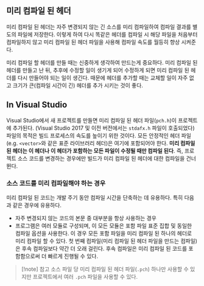 ## 미리 컴파일 된 헤더

미리 컴파일 된 헤더는 자주 변경되지 않는 긴 소스를 미리 컴파일하여 컴파일 결과를 별도의 파일에 저장한다. 이렇게 하여 다시 똑같은 헤더를 컴파일 시 해당 파일을 처음부터 컴파일하지 않고 미리 컴파일 된 헤더 파일을 사용해 컴파일 속도를 월등히 향상 시켜준다.

미리 컴파일 할 헤더를 만들 때는 신중하게 생각하여 만드는게 중요하다.
미리 컴파일 된 헤더를 만들고 난 뒤, 추후에 수정할 일이 생기게 되어 수정하게 되면 미리 컴파일 된 헤더를 다시 만들어야 되는 일이 생긴다.
때문에 헤더를 추가할 때는 교체할 일이 자주 없고 크기가 큰(컴파일 시간이 긴) 헤더를 추가 시키는 것이 좋다.

## In Visual Studio

Visual Studio에서 새 프로젝트를 만들면 미리 컴파일 된 헤더 파일(`pch.h`)이 프로젝트에 추가된다. (Visual Studio 2017 및 이전 버전에서는 `stdafx.h` 파일이 호출되었다)
파일의 목적은 빌드 프로세스의 속도를 높이기 위한 것이다. 모든 안정적인 헤더 파일(e.g. `<vector>`와 같은 표준 라이브러리 헤더)은 여기에 포함되어야 한다.
**미리 컴파일된 헤더는 이 헤더나 이 헤더가 포함하는 모든 파일이 수정될 때만 컴파일 된다**. 즉, 프로젝트 소스 코드를 변경하는 경우에만 빌드가 미리 컴파일 된 헤더에 대한 컴파일을 건너뛴다.

### 소스 코드를 미리 컴파일해야 하는 경우
미리 컴파일 된 코드는 개발 주기 동안 컴파일 시간을 단축하는 데 유용하다. 특히 다음과 같은 경우에 유용하다.
- 자주 변경되지 않는 코드의 본문 중 대부분을 항상 사용하는 경우
- 프로그램은 여러 모듈로 구성되며, 이 모든 모듈은 포함 파일 표준 집합 및 동일한 컴파일 옵션을 사용한다. 이 경우 모든 포함 파일을 미리 컴파일 된 하나의 헤더로 미리 컴파일 할 수 있다.
첫 번째 컴파일(미리 컴파일 된 헤더 파일을 만드는 컴파일)은 후속 컴파일보다 약간 더 오래 걸린다. 후속 컴파일은 미리 컴파일 된 코드를 포함함으로써 더 빠르게 진행될 수 있다.

> [!note] 참고
> 소스 파일 당 미리 컴파일 된 헤더 파일(`.pch`) 하나만 사용할 수 있지만 프로젝트에서 여러 `.pch` 파일을 사용할 수 있다.
